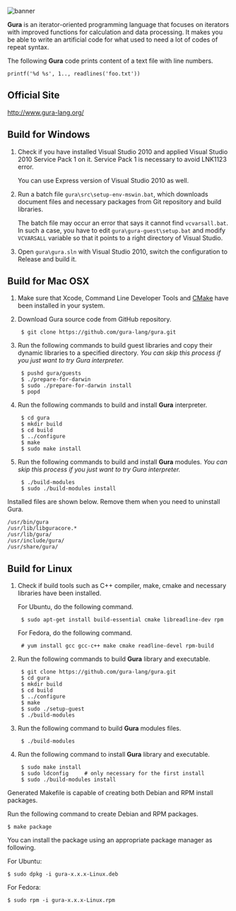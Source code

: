 ![banner](http://www.gura-lang.org/images/banner.png)

**Gura** is an iterator-oriented programming language that focuses on
iterators with improved functions for calculation and data processing.
It makes you be able to write an artificial code for what used to need a lot
of codes of repeat syntax.

The following **Gura** code prints content of a text file with line numbers.

    printf('%d %s', 1.., readlines('foo.txt'))

Official Site
-------------
http://www.gura-lang.org/


Build for Windows
-----------------
1. Check if you have installed Visual Studio 2010 and applied Visual Studio 2010 Service Pack 1 on it.
   Service Pack 1 is necessary to avoid LNK1123 error.
   
   You can use Express version of Visual Studio 2010 as well.

2. Run a batch file `gura\src\setup-env-mswin.bat`, which downloads document
   files and necessary packages from Git repository and build libraries.

   The batch file may occur an error that says it cannot find `vcvarsall.bat`.
   In such a case, you have to edit `gura\gura-guest\setup.bat`
   and modify `VCVARSALL` variable so that it points to a right directory of
   Visual Studio.

3. Open `gura\gura.sln` with Visual Studio 2010, switch the configuration to
   Release and build it.


Build for Mac OSX
-----------------
1. Make sure that Xcode, Command Line Developer Tools
   and [CMake](http://www.cmake.org/download/) have been installed in your system.

2. Download Gura source code from GitHub repository.

        $ git clone https://github.com/gura-lang/gura.git

3. Run the following commands to build guest libraries and copy their dynamic libraries
   to a specified directory.
   *You can skip this process if you just want to try Gura interpreter.*

        $ pushd gura/guests
        $ ./prepare-for-darwin
		$ sudo ./prepare-for-darwin install
        $ popd

4. Run the following commands to build and install **Gura** interpreter.

		$ cd gura
        $ mkdir build
        $ cd build
        $ ../configure
        $ make
        $ sudo make install

5. Run the following commands to build and install **Gura** modules.
   *You can skip this process if you just want to try Gura interpreter.*

        $ ./build-modules
        $ sudo ./build-modules install

Installed files are shown below. Remove them when you need to uninstall Gura.

    /usr/bin/gura
    /usr/lib/libguracore.*
    /usr/lib/gura/
    /usr/include/gura/
    /usr/share/gura/


Build for Linux
---------------
1. Check if build tools such as C++ compiler, make, cmake and necessary
   libraries have been installed.

   For Ubuntu, do the following command.

        $ sudo apt-get install build-essential cmake libreadline-dev rpm

   For Fedora, do the following command.

        # yum install gcc gcc-c++ make cmake readline-devel rpm-build

2. Run the following commands to build **Gura** library and executable.

        $ git clone https://github.com/gura-lang/gura.git
        $ cd gura
        $ mkdir build
        $ cd build
        $ ../configure
        $ make
        $ sudo ./setup-guest
        $ ./build-modules

4. Run the following command to build **Gura** modules files.

        $ ./build-modules

3. Run the following command to install **Gura** library and executable.

        $ sudo make install
        $ sudo ldconfig     # only necessary for the first install
        $ sudo ./build-modules install

Generated Makefile is capable of creating both Debian and RPM install packages.

Run the following command to create Debian and RPM packages.

    $ make package

You can install the package using an appropriate package manager as following.

For Ubuntu:

    $ sudo dpkg -i gura-x.x.x-Linux.deb

For Fedora:

    $ sudo rpm -i gura-x.x.x-Linux.rpm
